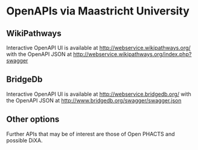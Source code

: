 # OpenAPIs via Maastricht University

## WikiPathways

Interactive OpenAPI UI is available at http://webservice.wikipathways.org/ with the OpenAPI JSON at http://webservice.wikipathways.org/index.php?swagger

## BridgeDb

Interactive OpenAPI UI is available at http://webservice.bridgedb.org/ with the OpenAPI JSON at http://www.bridgedb.org/swagger/swagger.json

## Other options

Further APIs that may be of interest are those of Open PHACTS and possible DiXA.
